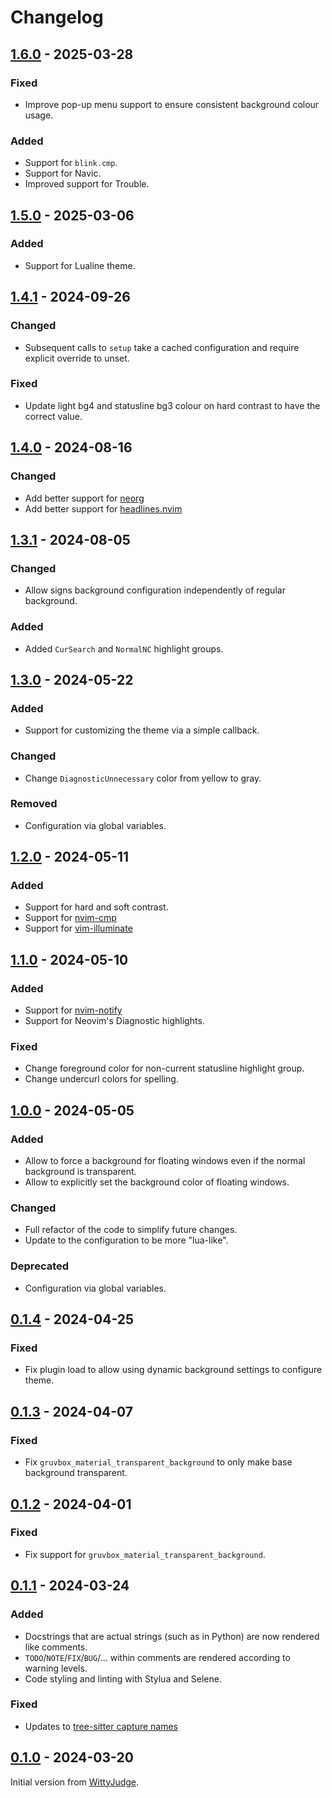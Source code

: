 # Changelog

<!-- ## [Unreleased] -->

## [1.6.0] - 2025-03-28

### Fixed

- Improve pop-up menu support to ensure consistent background colour usage.

### Added

- Support for `blink.cmp`.
- Support for Navic.
- Improved support for Trouble.

## [1.5.0] - 2025-03-06

### Added

- Support for Lualine theme.

## [1.4.1] - 2024-09-26

### Changed

- Subsequent calls to `setup` take a cached configuration and require explicit override to unset.

### Fixed

- Update light bg4 and statusline bg3 colour on hard contrast to have the correct value.

## [1.4.0] - 2024-08-16

### Changed

- Add better support for [neorg](https://github.com/nvim-neorg/neorg)
- Add better support for [headlines.nvim](https://github.com/lukas-reineke/headlines.nvim/)

## [1.3.1] - 2024-08-05

### Changed

- Allow signs background configuration independently of regular background.

### Added

- Added `CurSearch` and `NormalNC` highlight groups.

## [1.3.0] - 2024-05-22

### Added

- Support for customizing the theme via a simple callback.

### Changed

- Change `DiagnosticUnnecessary` color from yellow to gray.

### Removed

- Configuration via global variables.

## [1.2.0] - 2024-05-11

### Added

- Support for hard and soft contrast.
- Support for [nvim-cmp](https://github.com/hrsh7th/nvim-cmp)
- Support for [vim-illuminate](https://github.com/RRethy/vim-illuminate)

## [1.1.0] - 2024-05-10

### Added

- Support for [nvim-notify](https://github.com/rcarriga/nvim-notify)
- Support for Neovim's Diagnostic highlights.

### Fixed

- Change foreground color for non-current statusline highlight group.
- Change undercurl colors for spelling.

## [1.0.0] - 2024-05-05

### Added

- Allow to force a background for floating windows even if the normal background is transparent.
- Allow to explicitly set the background color of floating windows.

### Changed

- Full refactor of the code to simplify future changes.
- Update to the configuration to be more "lua-like".

### Deprecated

- Configuration via global variables.

## [0.1.4] - 2024-04-25

### Fixed

- Fix plugin load to allow using dynamic background settings to configure theme.

## [0.1.3] - 2024-04-07

### Fixed

- Fix `gruvbox_material_transparent_background` to only make base background transparent.

## [0.1.2] - 2024-04-01

### Fixed

- Fix support for `gruvbox_material_transparent_background`.

## [0.1.1] - 2024-03-24

### Added

- Docstrings that are actual strings (such as in Python) are now rendered like comments.
- `TODO`/`NOTE`/`FIX`/`BUG`/... within comments are rendered according to warning levels.
- Code styling and linting with Stylua and Selene.

### Fixed

- Updates to [tree-sitter capture names](https://github.com/nvim-treesitter/nvim-treesitter/issues/2293#issuecomment-1900679583)

## [0.1.0] - 2024-03-20

Initial version from [WittyJudge](https://github.com/WIttyJudge).

[unreleased]: https://github.com/f4z3r/gruvbox-material.nvim/compare/v1.6.0...HEAD
[1.6.0]: https://github.com/f4z3r/gruvbox-material.nvim/compare/v1.5.0...v1.6.0
[1.5.0]: https://github.com/f4z3r/gruvbox-material.nvim/compare/v1.4.1...v1.5.0
[1.4.1]: https://github.com/f4z3r/gruvbox-material.nvim/compare/v1.4.0...v1.4.1
[1.4.0]: https://github.com/f4z3r/gruvbox-material.nvim/compare/v1.3.1...v1.4.0
[1.3.1]: https://github.com/f4z3r/gruvbox-material.nvim/compare/v1.3.0...v1.3.1
[1.3.0]: https://github.com/f4z3r/gruvbox-material.nvim/compare/v1.2.0...v1.3.0
[1.2.0]: https://github.com/f4z3r/gruvbox-material.nvim/compare/v1.1.0...v1.2.0
[1.1.0]: https://github.com/f4z3r/gruvbox-material.nvim/compare/v1.0.0...v1.1.0
[1.0.0]: https://github.com/f4z3r/gruvbox-material.nvim/compare/v0.1.4...v1.0.0
[0.1.4]: https://github.com/f4z3r/gruvbox-material.nvim/compare/v0.1.3...v0.1.4
[0.1.3]: https://github.com/f4z3r/gruvbox-material.nvim/compare/v0.1.2...v0.1.3
[0.1.2]: https://github.com/f4z3r/gruvbox-material.nvim/compare/v0.1.1...v0.1.2
[0.1.1]: https://github.com/f4z3r/gruvbox-material.nvim/compare/v0.1.0...v0.1.1
[0.1.0]: https://github.com/f4z3r/gruvbox-material.nvim/releases/tag/v0.1.0
